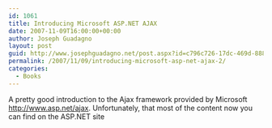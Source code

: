 ```yaml
---
id: 1061
title: Introducing Microsoft ASP.NET AJAX
date: 2007-11-09T16:00:00+00:00
author: Joseph Guadagno
layout: post
guid: http://www.josephguadagno.net/post.aspx?id=c796c726-17dc-469d-8885-85f6bda730d9
permalink: /2007/11/09/introducing-microsoft-asp-net-ajax-2/
categories:
  - Books
---
```

A pretty good introduction to the Ajax framework provided by Microsoft <a href="http://www.asp.net/ajax">http://www.asp.net/ajax</a>.  Unfortunately, that most of the content now you can find on the ASP.NET site